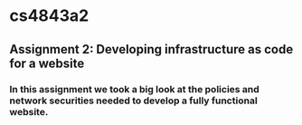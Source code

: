 # cs4843a2
## Assignment 2: Developing infrastructure as code for a website

### In this assignment we took a big look at the policies and network securities needed to develop a fully functional website.
